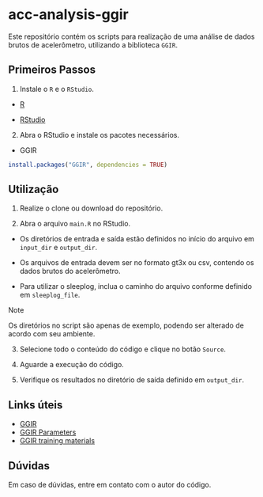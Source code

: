 # acc-analysis-ggir

Este repositório contém os scripts para realização de uma análise de dados brutos de acelerômetro, utilizando a biblioteca `GGIR`.


## Primeiros Passos

1. Instale o `R` e o `RStudio`.

* [R](https://cran.r-project.org/)

* [RStudio](https://posit.co/downloads/)

2. Abra o RStudio e instale os pacotes necessários.

* GGIR

```r
install.packages("GGIR", dependencies = TRUE) 
```

## Utilização

1. Realize o clone ou download do repositório.

2. Abra o arquivo `main.R` no RStudio.

 * Os diretórios de entrada e saída estão definidos no início do arquivo em `input_dir` e `output_dir`.

 * Os arquivos de entrada devem ser no formato gt3x ou csv, contendo os dados brutos do acelerômetro.

 * Para utilizar o sleeplog, inclua o caminho do arquivo conforme definido em `sleeplog_file`.

> [!NOTE]
> Os diretórios no script são apenas de exemplo, podendo ser alterado de acordo com seu ambiente.

3. Selecione todo o conteúdo do código e clique no botão `Source`.

4. Aguarde a execução do código.

5. Verifique os resultados no diretório de saída definido em `output_dir`.

## Links úteis

* [GGIR](https://wadpac.github.io/GGIR/index.html)
* [GGIR Parameters](https://wadpac.github.io/GGIR/articles/GGIRParameters.html)
* [GGIR training materials](https://www.accelting.com/ggir-training-materials/)

## Dúvidas

Em caso de dúvidas, entre em contato com o autor do código.
